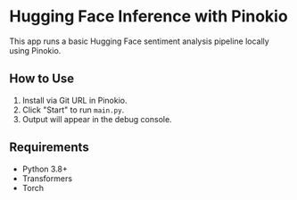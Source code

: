 # Hugging Face Inference with Pinokio

This app runs a basic Hugging Face sentiment analysis pipeline locally using Pinokio.

## How to Use

1. Install via Git URL in Pinokio.
2. Click "Start" to run `main.py`.
3. Output will appear in the debug console.

## Requirements

- Python 3.8+
- Transformers
- Torch
